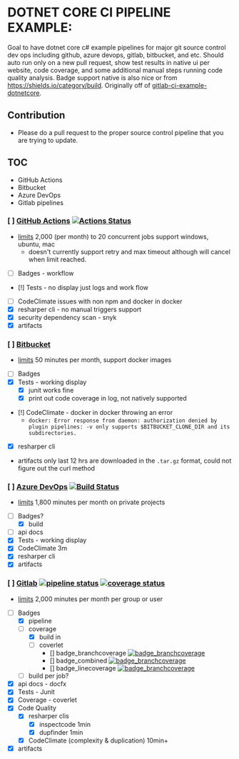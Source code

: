 # DOTNET CORE CI PIPELINE EXAMPLE: 
Goal to have dotnet core c# example pipelines for major git source control dev ops including github, azure devops, gitlab, bitbucket, and etc. Should auto run only on a new pull request, show test results in native ui per website, code coverage, and some additional manual steps running code quality analysis. Badge support native is also nice or from https://shields.io/category/build.
Originally off of [gitlab-ci-example-dotnetcore](https://gitlab.com/tobiaskoch/gitlab-ci-example-dotnetcore).  

## Contribution

* Please do a pull request to the proper source control pipeline that you are trying to update.

## TOC
* GitHub Actions
* Bitbucket
* Azure DevOps
* Gitlab pipelines

### [ ] [GitHub Actions](https://github.com/lastlink/dotnet-ci-pipelines) [![Actions Status](https://github.com/lastlink/dotnet-ci-pipelines/workflows/.net%20core/badge.svg)](https://github.com/lastlink/dotnet-ci-pipelines/actions)

* [limits](https://help.github.com/en/github/setting-up-and-managing-billing-and-payments-on-github/about-billing-for-github-actions) 2,000 (per month) to 20 concurrent jobs support windows, ubuntu, mac
    * doesn't currently support retry and max timeout although will cancel when limit reached.
* [ ] Badges - workflow
* [!] Tests - no display just logs and work flow
* [ ] CodeClimate issues with non npm and docker in docker
* [x] resharper cli - no manual triggers support
* [x] security dependency scan - snyk
* [x] artifacts 

### [ ] [Bitbucket](https://bitbucket.org/lastlink/dotnet-ci-pipelines/src)
* [limits](https://confluence.atlassian.com/bitbucket/limitations-of-bitbucket-pipelines-827106051.html) 50 minutes per month, support docker images
* [ ] Badges
* [x]  Tests - working display
    * [x] junit works fine
    * [x] print out code coverage in log, not natively supported
* [!] CodeClimate - docker in docker throwing an error
    * `docker: Error response from daemon: authorization denied by plugin pipelines: -v only supports $BITBUCKET_CLONE_DIR and its subdirectories.`
* [x] resharper cli
* artifacts only last 12 hrs are downloaded in the `.tar.gz` format, could not figure out the curl method

### [ ] [Azure DevOps](https://dev.azure.com/funktechno/dotnet%20ci%20pipelines) [![Build Status](https://dev.azure.com/funktechno/dotnet%20ci%20pipelines/_apis/build/status/dotnet%20ci%20pipelines?branchName=master)](https://dev.azure.com/funktechno/dotnet%20ci%20pipelines/_build/latest?definitionId=1&branchName=master)
* [limits](https://azure.microsoft.com/en-us/services/devops/pipelines/) 1,800 minutes per month on private projects
* [ ] Badges?
  * [x] build
* [ ] api docs
* [x] Tests - working display
* [x] CodeClimate 3m
* [x] resharper cli
* [x] artifacts

### [ ] [Gitlab](https://gitlab.com/lastlink/dotnet-ci-pipelines) [![pipeline status](https://gitlab.com/lastlink/dotnet-ci-pipelines/badges/master/pipeline.svg)](https://gitlab.com/lastlink/dotnet-ci-pipelines/commits/master)  [![coverage status](https://gitlab.com/lastlink/dotnet-ci-pipelines/badges/master/coverage.svg)](https://gitlab.com/lastlink/dotnet-ci-pipelines/commits/master)
* [limits](https://about.gitlab.com/pricing/) 2,000 minutes per month per group or user
* [ ] Badges
    * [x] pipeline
    * [ ] coverage
        * [x] build in
        * [ ] coverlet
            * [] badge_branchcoverage [![badge_branchcoverage](https://lastlink.gitlab.io/dotnet-ci-pipelines/badge_branchcoverage.svg)](https://lastlink.gitlab.io/dotnet-ci-pipelines/badge_branchcoverage.svg)
            * [] badge_combined [![badge_branchcoverage](https://lastlink.gitlab.io/dotnet-ci-pipelines/badge_combined.svg)](https://lastlink.gitlab.io/dotnet-ci-pipelines/badge_combined.svg)
            * [] badge_linecoverage [![badge_branchcoverage](https://lastlink.gitlab.io/dotnet-ci-pipelines/badge_linecoverage.svg)](https://lastlink.gitlab.io/dotnet-ci-pipelines/badge_linecoverage.svg)
    * [ ] build per job?
* [x] api docs - docfx
* [x] Tests - Junit
* [x] Coverage - coverlet
* [x] Code Quality
    * [x] resharper clis
        * [x] inspectcode 1min
        * [x] dupfinder 1min
    * [x] CodeClimate (complexity & duplication) 10min+ 
* [x] artifacts
